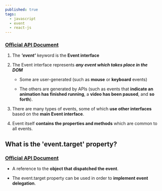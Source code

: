 ```yaml
---
published: true
tags:
  - javascript
  - event
  - react-js
---
```

### [Official API Document](https://developer.mozilla.org/en-US/docs/Web/API/Event)

1. The **_'event'_** keyword is the **Event interface**

2. The Event interface represents **_any event which takes place in the DOM_**
	- Some are user-generated 
		(such as **mouse** or **keyboard** events) 
        
	- The others are generated by APIs 
		(such as events that **indicate an animation has finished running**, 
		a **video has been paused**, and **so forth**). 


3. There are many types of events, some of which **use other interfaces** based on the **main Event interface**. 

4. Event itself **contains the properties and methods** which are common to all events.



## What is the 'event.target' property?
### [Official API Document](https://developer.mozilla.org/en-US/docs/Web/API/Event/target)

* A reference to the **object that dispatched the event**.

* The event.target property can be used in order to **implement event delegation**.
